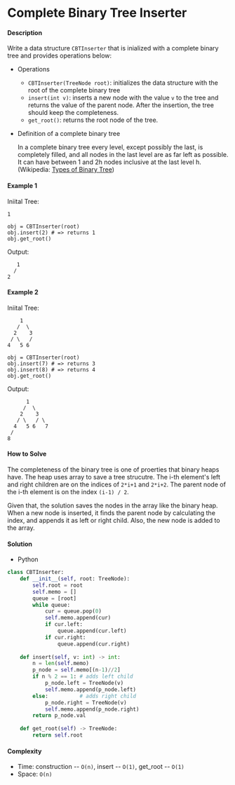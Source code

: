# Complete Binary Tree Inserter

#### Description

Write a data structure `CBTInserter` that is inialized with a complete binary tree and provides operations below:

- Operations

    - `CBTInserter(TreeNode root)`: initializes the data structure with the root of the complete binary tree
    - `insert(int v)`: inserts a new node with the value `v` to the tree and returns the value of the parent node. After the insertion, the tree should keep the completeness.
    - `get_root()`: returns the root node of the tree.


- Definition of a complete binary tree

    In a complete binary tree every level, except possibly the last, is completely filled, and all nodes in the last level are as far left as possible. It can have between 1 and 2h nodes inclusive at the last level h.
    (Wikipedia: [Types of Binary Tree](https://en.wikipedia.org/wiki/Binary_tree#Types_of_binary_trees))

#### Example 1

Iniital Tree:

```
1
```

```
obj = CBTInserter(root)
obj.insert(2) # => returns 1
obj.get_root()
```

Output:
```
   1
  /
2
```

#### Example 2

Iniital Tree:

```
    1
   /  \
  2    3
 / \   /
4   5 6
```

```
obj = CBTInserter(root)
obj.insert(7) # => returns 3
obj.insert(8) # => returns 4
obj.get_root()
```

Output:
```
      1
     /  \
    2    3
   / \   / \
  4   5 6   7
 /
8
```

#### How to Solve

The completeness of the binary tree is one of proerties that binary heaps have. The heap uses array to save a tree strucutre. The i-th element's left and right children are on the indices of `2*i+1` and `2*i+2`. The parent node of the i-th element is on the index `(i-1) / 2`.

Given that, the solution saves the nodes in the array like the binary heap. When a new node is inserted, it finds the parent node by calculating the index, and appends it as left or right child. Also, the new node is added to the array.

#### Solution

- Python

```python
class CBTInserter:
    def __init__(self, root: TreeNode):
        self.root = root
        self.memo = []
        queue = [root]
        while queue:
            cur = queue.pop(0)
            self.memo.append(cur)
            if cur.left:
                queue.append(cur.left)
            if cur.right:
                queue.append(cur.right)
    
    def insert(self, v: int) -> int:
        n = len(self.memo)
        p_node = self.memo[(n-1)//2]
        if n % 2 == 1: # adds left child
            p_node.left = TreeNode(v)
            self.memo.append(p_node.left)
        else:          # adds right child
            p_node.right = TreeNode(v)
            self.memo.append(p_node.right)
        return p_node.val
        
    def get_root(self) -> TreeNode:
        return self.root
```

#### Complexity

- Time: construction -- `O(n)`, insert -- `O(1)`, get_root -- `O(1)`
- Space: `O(n)`